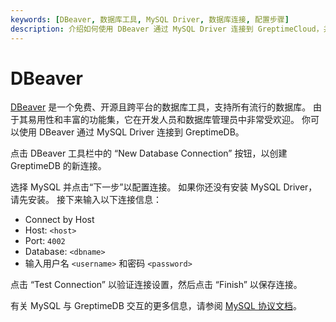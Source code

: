 ```yaml
---
keywords: [DBeaver, 数据库工具, MySQL Driver, 数据库连接, 配置步骤]
description: 介绍如何使用 DBeaver 通过 MySQL Driver 连接到 GreptimeCloud，并提供了连接信息和配置步骤。
---
```


# DBeaver

[DBeaver](https://dbeaver.io/) 是一个免费、开源且跨平台的数据库工具，支持所有流行的数据库。
由于其易用性和丰富的功能集，它在开发人员和数据库管理员中非常受欢迎。
你可以使用 DBeaver 通过 MySQL Driver 连接到 GreptimeDB。

点击 DBeaver 工具栏中的 “New Database Connection” 按钮，以创建 GreptimeDB 的新连接。

选择 MySQL 并点击“下一步”以配置连接。
如果你还没有安装 MySQL Driver，请先安装。
接下来输入以下连接信息：

- Connect by Host
- Host: `<host>`
- Port: `4002`
- Database: `<dbname>`
- 输入用户名 `<username>` 和密码 `<password>`

点击 “Test Connection” 以验证连接设置，然后点击 “Finish” 以保存连接。

有关 MySQL 与 GreptimeDB 交互的更多信息，请参阅 [MySQL 协议文档](https://docs.greptime.cn/nightly/user-guide/protocols/mysql)。
